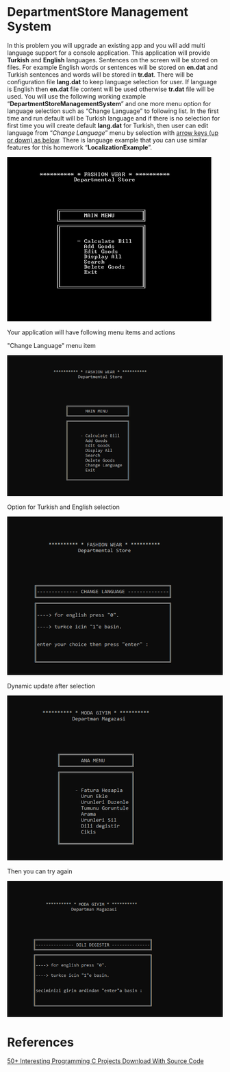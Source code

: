 # DepartmentStore Management System

In this problem you will upgrade an existing app and you will add multi language support for a console application. This application will provide **Turkish** and **English** languages. Sentences on the screen will be stored on files. For example English words or sentences will be stored on **en.dat** and Turkish sentences and words will be stored in **tr.dat**. There will be configuration file **lang.dat** to keep language selection for user. If language is English then **en.dat** file content will be used otherwise **tr.dat** file will be used. 
You will use the following working example “**DepartmentStoreManagementSystem**” and one more menu option for language selection such as “Change Language” to following list. 
In the first time and run default will be Turkish language and if there is no selection for first time you will create default **lang.dat** for Turkish, then user can edit language from “*Change Language*” menu by selection with <u>arrow keys (up or down) as below</u>.
There is language example that you can use similar features for this homework “**LocalizationExample**”. 

![](assets/2021-11-14-03-27-03-image.png)

Your application will have following menu items and actions

"Change Language"  menu item

![screen1.PNG](assets/b2a17b0a05c1009af80167c20392c5eb7e54a4e9.PNG)

Option for Turkish and English selection

![screen2.PNG](assets/71b3dc2cff61ed1551bf84f050908b530f2f4018.PNG)

Dynamic update after selection

![screen3.PNG](assets/d0a73818a475f7ed72c54c02ade7eab8eb59dcaf.PNG)

Then you can try again

![screen4.PNG](assets/d9a9117d6d29e6509f5a6192ae5a09eef07f2f2c.PNG)

# References

[50+ Interesting Programming C Projects Download With Source Code](https://learnprogramo.com/50-interesting-programming-c-projects-download-with-source-code/)

